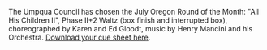 The Umpqua Council has chosen the July Oregon Round of the Month:  "All His Children II", Phase II+2 Waltz (box finish and interrupted box), choreographed by Karen and Ed Gloodt, music by Henry Mancini and his Orchestra.
[Download your cue sheet here](https://www.roundalab.org/CuesheetsDL2/All%20His%20Children%20II%2C%20Gloodt%2C%20K%26E__2%2B2.pdf).
